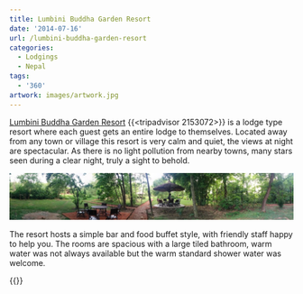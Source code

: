 ```yaml
---
title: Lumbini Buddha Garden Resort
date: '2014-07-16'
url: /lumbini-buddha-garden-resort
categories:
  - Lodgings
  - Nepal
tags:
  - '360'
artwork: images/artwork.jpg
---
```


[Lumbini Buddha Garden Resort](http://www.agoda.com/lumbini-buddha-garden-resort/hotel/lumbini-np.html?cid=1649959 "Agoda: Lumbini Buddha Garden Resort") {{<tripadvisor 2153072>}} is a lodge type resort where each guest gets an entire lodge to themselves. Located away from any town or village this resort is very calm and quiet, the views at night are spectacular. As there is no light pollution from nearby towns, many stars seen during a clear night, truly a sight to behold.

![](images/PANO_20140716_181211-1024x169.jpg)

The resort hosts a simple bar and food buffet style, with friendly staff happy to help you. The rooms are spacious with a large tiled bathroom, warm water was not always available but the warm standard shower water was welcome.


<!-- [Lumbini Buddha Garden Resort](http://www.agoda.com/lumbini-buddha-garden-resort/hotel/lumbini-np.html?cid=1649959 "Agoda: Lumbini Buddha Garden Resort") is found on the main road into Lumbini -->

{{<place ChIJmRkaUoKTljkRbY37GVcZMvM>}}

<!-- You can book on [Agoda](http://www.agoda.com/lumbini-buddha-garden-resort/hotel/lumbini-np.html?cid=1649959) for about ₨4500 (about £28.10) per night -->
